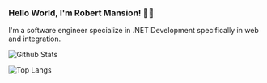 ### Hello World, I'm Robert Mansion! 👋🏽

I'm a software engineer specialize in .NET Development specifically in web and integration.

![Github Stats](https://github-readme-stats.vercel.app/api?username=rpmansion&show_icons=true&theme=default)

![Top Langs](https://github-readme-stats.vercel.app/api/top-langs/?username=rpmansion&layout=compact&hide=html&theme=default)

<!--
**rpmansion/rpmansion** is a ✨ _special_ ✨ repository because its `README.md` (this file) appears on your GitHub profile.

Here are some ideas to get you started:

- 🔭 I’m currently working on ...
- 🌱 I’m currently learning ...
- 👯 I’m looking to collaborate on ...
- 🤔 I’m looking for help with ...
- 💬 Ask me about ...
- 📫 How to reach me: ...
- 😄 Pronouns: ...
- ⚡ Fun fact: ...
-->
